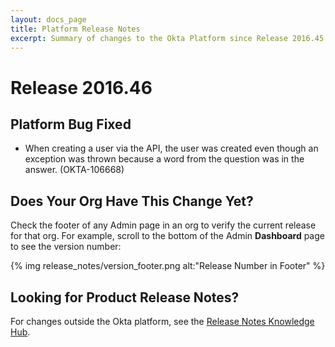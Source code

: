```yaml
---
layout: docs_page
title: Platform Release Notes
excerpt: Summary of changes to the Okta Platform since Release 2016.45
---
```


# Release 2016.46

<!-- ## Feature Enhancements -->

## Platform Bug Fixed

* When creating a user via the API, the user was created even though an exception was thrown because a word from the question was in the answer. (OKTA-106668)

## Does Your Org Have This Change Yet?

Check the footer of any Admin page in an org to verify the current release for that org. For example,
scroll to the bottom of the Admin <b>Dashboard</b> page to see the version number:

{% img release_notes/version_footer.png alt:"Release Number in Footer" %}

## Looking for Product Release Notes?

For changes outside the Okta platform, see the [Release Notes Knowledge Hub](http://support.okta.com/help/articles/Knowledge_Article/Release-Notes-Knowledge-Hub).
